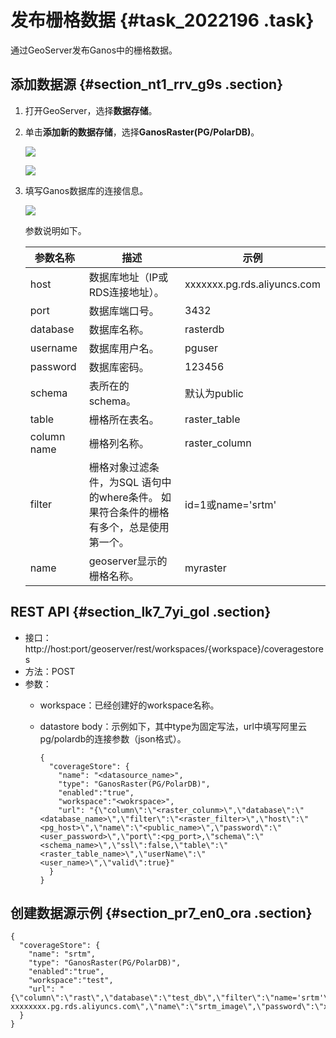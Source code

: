 # 发布栅格数据 {#task_2022196 .task}

通过GeoServer发布Ganos中的栅格数据。

## 添加数据源 {#section_nt1_rrv_g9s .section}

1.  打开GeoServer，选择**数据存储**。
2.  单击**添加新的数据存储**，选择**GanosRaster\(PG/PolarDB\)**。 

    ![](http://static-aliyun-doc.oss-cn-hangzhou.aliyuncs.com/assets/img/1605511/156773808358788_zh-CN.png)

    ![](http://static-aliyun-doc.oss-cn-hangzhou.aliyuncs.com/assets/img/1605525/156773808559182_zh-CN.png)

3.  填写Ganos数据库的连接信息。 

    ![](http://static-aliyun-doc.oss-cn-hangzhou.aliyuncs.com/assets/img/1605525/156773808558792_zh-CN.png)

    参数说明如下。

    |参数名称|描述|示例|
    |----|--|--|
    |host|数据库地址（IP或RDS连接地址）。|xxxxxxx.pg.rds.aliyuncs.com|
    |port|数据库端口号。|3432|
    |database|数据库名称。|rasterdb|
    |username|数据库用户名。|pguser|
    |password|数据库密码。|123456|
    |schema|表所在的schema。|默认为public|
    |table|栅格所在表名。|raster\_table|
    |column name|栅格列名称。|raster\_column|
    |filter|栅格对象过滤条件，为SQL 语句中的where条件。 如果符合条件的栅格有多个，总是使用第一个。|id=1或name='srtm'|
    |name|geoserver显示的栅格名称。|myraster|


## REST API {#section_lk7_7yi_gol .section}

-   接口：http://host:port/geoserver/rest/workspaces/\{workspace\}/coveragestores
-   方法：POST
-   参数：
    -   workspace：已经创建好的workspace名称。
    -   datastore body：示例如下，其中type为固定写法，url中填写阿里云pg/polardb的连接参数（json格式）。

        ``` {#codeblock_sgj_ilh_gox}
        {
          "coverageStore": {
            "name": "<datasource_name>",
            "type": "GanosRaster(PG/PolarDB)",
            "enabled":"true",
            "workspace":"<wokrspace>",
            "url": "{\"column\":\"<raster_colunm>\",\"database\":\"<database_name>\",\"filter\":\"<raster_filter>\",\"host\":\"<pg_host>\",\"name\":\"<public_name>\",\"password\":\"<user_password>\",\"port\":<pg_port>,\"schema\":\"<schema_name>\",\"ssl\":false,\"table\":\"<raster_table_name>\",\"userName\":\"<user_name>\",\"valid\":true}"
          }
        }
        ```


## 创建数据源示例 {#section_pr7_en0_ora .section}

``` {#codeblock_p8l_sxo_rkx}
{
  "coverageStore": {
    "name": "srtm",
    "type": "GanosRaster(PG/PolarDB)",
    "enabled":"true",
    "workspace":"test",
    "url": "{\"column\":\"rast\",\"database\":\"test_db\",\"filter\":\"name='srtm'\",\"host\":\"pgm-xxxxxxxx.pg.rds.aliyuncs.com\",\"name\":\"srtm_image\",\"password\":\"xxxx\",\"port\":3432,\"schema\":\"public\",\"ssl\":true,\"table\":\"raster_table\",\"userName\":\"raster_user\",\"valid\":true}"
  }
}
```

